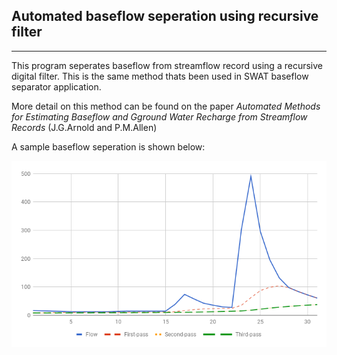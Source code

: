 ## Automated baseflow seperation using recursive filter
---
This program seperates baseflow from streamflow record using a recursive digital filter.
This is the same method thats been used in SWAT baseflow separator application.

More detail on this method can be found on the paper *Automated Methods for Estimating Baseflow and
Gground Water Recharge from Streamflow Records* (J.G.Arnold and P.M.Allen)


A sample baseflow seperation is shown below:

![](chart.png)


